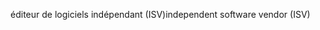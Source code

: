 <span data-ttu-id="1a50e-101">éditeur de logiciels indépendant (ISV)</span><span class="sxs-lookup"><span data-stu-id="1a50e-101">independent software vendor (ISV)</span></span>